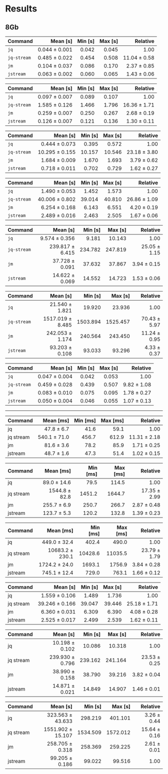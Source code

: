 # Results

## 8Gb

| Command | Mean [s] | Min [s] | Max [s] | Relative |
|:---|---:|---:|---:|---:|
| `jq` | 0.044 ± 0.001 | 0.042 | 0.045 | 1.00 |
| `jq-stream` | 0.485 ± 0.022 | 0.454 | 0.508 | 11.04 ± 0.58 |
| `jm` | 0.104 ± 0.037 | 0.086 | 0.170 | 2.37 ± 0.85 |
| `jstream` | 0.063 ± 0.002 | 0.060 | 0.065 | 1.43 ± 0.06 |

| Command | Mean [s] | Min [s] | Max [s] | Relative |
|:---|---:|---:|---:|---:|
| `jq` | 0.097 ± 0.007 | 0.089 | 0.107 | 1.00 |
| `jq-stream` | 1.585 ± 0.126 | 1.466 | 1.796 | 16.36 ± 1.71 |
| `jm` | 0.259 ± 0.007 | 0.250 | 0.267 | 2.68 ± 0.19 |
| `jstream` | 0.126 ± 0.007 | 0.121 | 0.136 | 1.30 ± 0.11 |

| Command | Mean [s] | Min [s] | Max [s] | Relative |
|:---|---:|---:|---:|---:|
| `jq` | 0.444 ± 0.073 | 0.395 | 0.572 | 1.00 |
| `jq-stream` | 10.295 ± 0.155 | 10.157 | 10.546 | 23.18 ± 3.80 |
| `jm` | 1.684 ± 0.009 | 1.670 | 1.693 | 3.79 ± 0.62 |
| `jstream` | 0.718 ± 0.011 | 0.702 | 0.729 | 1.62 ± 0.27 |

| Command | Mean [s] | Min [s] | Max [s] | Relative |
|:---|---:|---:|---:|---:|
| `jq` | 1.490 ± 0.053 | 1.452 | 1.573 | 1.00 |
| `jq-stream` | 40.006 ± 0.802 | 39.014 | 40.810 | 26.86 ± 1.09 |
| `jm` | 6.254 ± 0.168 | 6.143 | 6.551 | 4.20 ± 0.19 |
| `jstream` | 2.489 ± 0.016 | 2.463 | 2.505 | 1.67 ± 0.06 |

| Command | Mean [s] | Min [s] | Max [s] | Relative |
|:---|---:|---:|---:|---:|
| `jq` | 9.574 ± 0.356 | 9.181 | 10.143 | 1.00 |
| `jq-stream` | 239.817 ± 6.415 | 234.782 | 247.819 | 25.05 ± 1.15 |
| `jm` | 37.728 ± 0.091 | 37.632 | 37.867 | 3.94 ± 0.15 |
| `jstream` | 14.622 ± 0.069 | 14.552 | 14.723 | 1.53 ± 0.06 |

| Command | Mean [s] | Min [s] | Max [s] | Relative |
|:---|---:|---:|---:|---:|
| `jq` | 21.540 ± 1.821 | 19.920 | 23.936 | 1.00 |
| `jq-stream` | 1517.019 ± 8.485 | 1503.894 | 1525.457 | 70.43 ± 5.97 |
| `jm` | 242.053 ± 1.174 | 240.564 | 243.450 | 11.24 ± 0.95 |
| `jstream` | 93.203 ± 0.108 | 93.033 | 93.296 | 4.33 ± 0.37 |

| Command | Mean [s] | Min [s] | Max [s] | Relative |
|:---|---:|---:|---:|---:|
| `jq` | 0.047 ± 0.004 | 0.042 | 0.053 | 1.00 |
| `jq-stream` | 0.459 ± 0.028 | 0.439 | 0.507 | 9.82 ± 1.08 |
| `jm` | 0.083 ± 0.010 | 0.075 | 0.095 | 1.78 ± 0.27 |
| `jstream` | 0.050 ± 0.004 | 0.046 | 0.055 | 1.07 ± 0.13 |

---

| Command | Mean [ms] | Min [ms] | Max [ms] | Relative |
|:---|---:|---:|---:|---:|
| jq | 47.8 ± 6.7 | 41.6 | 59.1 | 1.00 |
| jq stream | 540.1 ± 71.0 | 456.7 | 612.9 | 11.31 ± 2.18 |
| jm | 81.6 ± 3.6 | 78.2 | 85.9 | 1.71 ± 0.25 |
| jstream | 48.7 ± 1.6 | 47.3 | 51.4 | 1.02 ± 0.15 |

| Command | Mean [ms] | Min [ms] | Max [ms] | Relative |
|:---|---:|---:|---:|---:|
| jq | 89.0 ± 14.6 | 79.5 | 114.5 | 1.00 |
| jq stream | 1544.8 ± 82.8 | 1451.2 | 1644.7 | 17.35 ± 2.99 |
| jm | 255.7 ± 6.9 | 250.7 | 266.7 | 2.87 ± 0.48 |
| jstream | 123.7 ± 5.3 | 120.2 | 132.8 | 1.39 ± 0.23 |

| Command | Mean [ms] | Min [ms] | Max [ms] | Relative |
|:---|---:|---:|---:|---:|
| jq | 449.0 ± 32.4 | 402.4 | 490.0 | 1.00 |
| jq stream | 10683.2 ± 230.1 | 10428.6 | 11035.5 | 23.79 ± 1.79 |
| jm | 1724.2 ± 24.0 | 1693.1 | 1756.9 | 3.84 ± 0.28 |
| jstream | 745.1 ± 12.4 | 729.0 | 763.1 | 1.66 ± 0.12 |

| Command | Mean [s] | Min [s] | Max [s] | Relative |
|:---|---:|---:|---:|---:|
| jq | 1.559 ± 0.106 | 1.489 | 1.736 | 1.00 |
| jq stream | 39.246 ± 0.166 | 39.047 | 39.446 | 25.18 ± 1.71 |
| jm | 6.360 ± 0.031 | 6.309 | 6.390 | 4.08 ± 0.28 |
| jstream | 2.525 ± 0.017 | 2.499 | 2.539 | 1.62 ± 0.11 |

| Command | Mean [s] | Min [s] | Max [s] | Relative |
|:---|---:|---:|---:|---:|
| jq | 10.198 ± 0.102 | 10.086 | 10.318 | 1.00 |
| jq stream | 239.930 ± 0.796 | 239.162 | 241.164 | 23.53 ± 0.25 |
| jm | 38.990 ± 0.158 | 38.790 | 39.216 | 3.82 ± 0.04 |
| jstream | 14.871 ± 0.021 | 14.849 | 14.907 | 1.46 ± 0.01 |

| Command | Mean [s] | Min [s] | Max [s] | Relative |
|:---|---:|---:|---:|---:|
| jq | 323.563 ± 43.633 | 298.219 | 401.101 | 3.26 ± 0.44 |
| jq stream | 1551.902 ± 15.107 | 1534.509 | 1572.012 | 15.64 ± 0.16 |
| jm | 258.705 ± 0.318 | 258.369 | 259.225 | 2.61 ± 0.01 |
| jstream | 99.205 ± 0.186 | 99.022 | 99.516 | 1.00 |